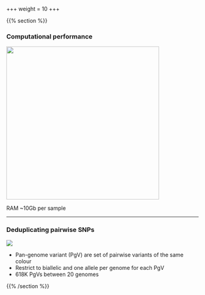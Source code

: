 +++
weight = 10
+++

{{% section %}}

### Computational performance

<img src="images/cputime.png" height="400" style="border: none;">

RAM ~10Gb per sample

---

### Deduplicating pairwise SNPs

<img src="images/pg-variants.png" style="border: none;">

- Pan-genome variant (PgV) are set of pairwise variants of the same colour
- Restrict to biallelic and one allele per genome for each PgV
- 618K PgVs between 20 genomes

{{% /section %}}
